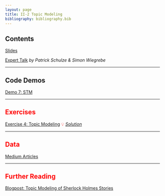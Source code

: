 ```yaml
---
layout: page
title: II-2 Topic Modeling
bibliography: bibliography.bib
---
```


## Contents

[Slides](slides/slides_II_2.pdf)

[Expert Talk](slides/slides_stm.pdf) *by Patrick Schulze & Simon Wiegrebe*

***

## Code Demos

<span style="color: red;">

[Demo 7: STM](demos/topic_modeling_stm.html)

***

## Exercises

[Exercise 4: Topic Modeling](exercises/exercise_topic_modeling_task.ipynb)
💡 [*Solution*](exercises/exercise_topic_modeling_solution.ipynb)

***

## Data

[Medium Articles](data/articles.RDS)

***

## Further Reading

[Blogpost: Topic Modeling of Sherlock Holmes Stories](https://juliasilge.com/blog/sherlock-holmes-stm/)
